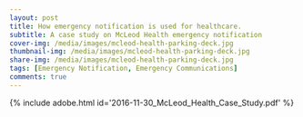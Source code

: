 ```yaml
---
layout: post
title: How emergency notification is used for healthcare.
subtitle: A case study on McLeod Health emergency notification
cover-img: /media/images/mcleod-health-parking-deck.jpg
thumbnail-img: /media/images/mcleod-health-parking-deck.jpg
share-img: /media/images/mcleod-health-parking-deck.jpg
tags: [Emergency Notification, Emergency Communications]
comments: true
---
```


{% include adobe.html id='2016-11-30_McLeod_Health_Case_Study.pdf' %}
